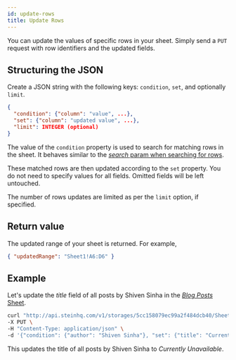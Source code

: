 ```yaml
---
id: update-rows
title: Update Rows
---
```


You can update the values of specific rows in your sheet. Simply send a <span class="bg-accent">`PUT` request with row identifiers and the updated fields</span>.

## Structuring the JSON

Create a JSON string with the following keys: `condition`, `set`, and optionally `limit`.

```json
{
  "condition": {"column": "value", ...},
  "set": {"column": "updated value", ...},
  "limit": INTEGER (optional)
}
```

The value of the `condition` property is used to search for matching rows in the sheet. It behaves similar to the [_search_ param when searching for rows](search-data.md#creating-the-_search_-object).

These matched rows are then updated according to the `set` property. You do not need to specify values for all fields. Omitted fields will be left untouched.

The number of rows updates are limited as per the `limit` option, if specified.

## Return value

The updated range of your sheet is returned. For example,

```json
{ "updatedRange": "Sheet1!A6:D6" }
```

## Example

Let's update the _title_ field of all posts by Shiven Sinha in the [_Blog Posts_ Sheet](https://docs.google.com/spreadsheets/d/13Bc-RY9pOviWvZ7V7CHvuC8QjCqW73guBPk2WxXT0DM/edit#gid=0).

```bash
curl "http://api.steinhq.com/v1/storages/5cc158079ec99a2f484dcb40/Sheet1" \
-X PUT \
-H "Content-Type: application/json" \
-d '{"condition": {"author": "Shiven Sinha"}, "set": {"title": "Currently Unavailable"}}'
```

This updates the title of all posts by Shiven Sinha to _Currently Unavailable_.
